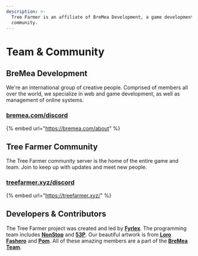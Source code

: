 ```yaml
---
description: >-
  Tree Farmer is an affiliate of BreMea Development, a game development
  community.
---
```


# Team & Community

## BreMea Development

We're an international group of creative people. Comprised of members all over the world, we specialize in web and game development, as well as management of online systems.

### [**bremea.com/discord**](https://bremea.com/discord)

{% embed url="https://bremea.com/about" %}

## Tree Farmer Community

The Tree Farmer community server is the home of the entire game and team. Join to keep up with updates and meet new people.

### [**treefarmer.xyz/discord**](https://treefarmer.xyz/discord)

{% embed url="https://treefarmer.xyz/" %}

## Developers & Contributors

The Tree Farmer project was created and led by [**Fyrlex**](https://discord.com/users/292821168833036288). The programming team includes [**NonStop**](https://discord.com/users/480721662149656576) and [**53P**](https://discord.com/users/519674801049042945). Our beautiful artwork is from [**Loro Fashero**](https://discord.com/users/330192521953280000) and [**Pom**](https://discord.com/users/315124710872449025). All of these amazing members are a part of the [**BreMea Team**](https://bremea.com).
